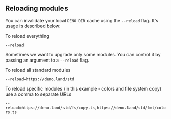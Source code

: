 ## Reloading modules

You can invalidate your local `DENO_DIR` cache using the `--reload` flag. It's
usage is described below:

To reload everything

`--reload`

Sometimes we want to upgrade only some modules. You can control it by passing an
argument to a `--reload` flag.

To reload all standard modules

`--reload=https://deno.land/std`

To reload specific modules (in this example - colors and file system copy) use a
comma to separate URLs

`--reload=https://deno.land/std/fs/copy.ts,https://deno.land/std/fmt/colors.ts`

<!-- Should this be part of examples? -->
